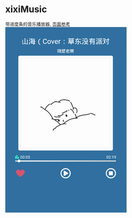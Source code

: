 # xixiMusic
带进度条的音乐播放器,
<a href="https://www.ui.cn/detail/88279.html">页面参考</a>
<br/>
<img src="img.jpg"/>
